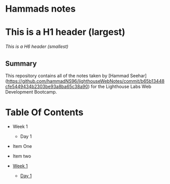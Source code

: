 # Hammads notes
# This is a H1 header (largest)
###### This is a H6 header (smallest)

## Summary 

This repository contains all of the notes taken by [Hammad Seehar] (https://github.com/hammadNS96/lighthouseWebNotes/commit/b65b13448cfe5449434b2303be93a8ba65c38a90) for the Lighthouse Labs Web Development Bootcamp.

# Table Of Contents
* Week 1
  * Day 1

* Item One 
* Item two

* [Week 1](/Week_1)
  * [Day 1](/Week_1/Day_1)